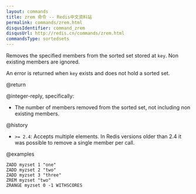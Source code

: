```yaml
---
layout: commands
title: zrem 命令 -- Redis中文资料站
permalink: commands/zrem.html
disqusIdentifier: command_zrem
disqusUrl: http://redis.cn/commands/zrem.html
commandsType: sortedsets
---
```


Removes the specified members from the sorted set stored at `key`.
Non existing members are ignored.

An error is returned when `key` exists and does not hold a sorted set.

@return

@integer-reply, specifically:

* The number of members removed from the sorted set, not including non existing
  members.

@history

* `>= 2.4`: Accepts multiple elements.
  In Redis versions older than 2.4 it was possible to remove a single member per
  call.

@examples

```cli
ZADD myzset 1 "one"
ZADD myzset 2 "two"
ZADD myzset 3 "three"
ZREM myzset "two"
ZRANGE myzset 0 -1 WITHSCORES
```
